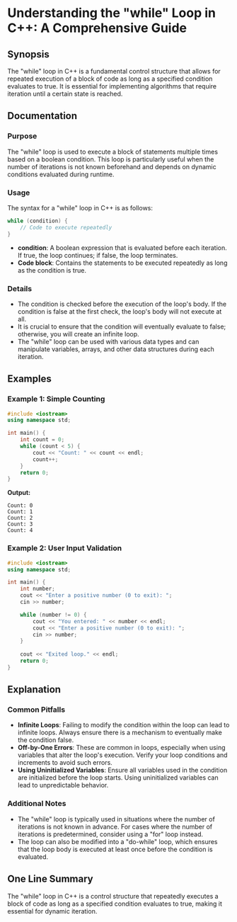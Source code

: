 <!--
Meta Description: # Understanding the "while" Loop in C++: A Comprehensive Guide ## Synopsis The "while" loop in C++ is a fundamental control structure that allows for ...
Meta Keywords: loop, condition, while, number, count
-->

# Understanding the "while" Loop in C++: A Comprehensive Guide

## Synopsis
The "while" loop in C++ is a fundamental control structure that allows for repeated execution of a block of code as long as a specified condition evaluates to true. It is essential for implementing algorithms that require iteration until a certain state is reached.

## Documentation
### Purpose
The "while" loop is used to execute a block of statements multiple times based on a boolean condition. This loop is particularly useful when the number of iterations is not known beforehand and depends on dynamic conditions evaluated during runtime.

### Usage
The syntax for a "while" loop in C++ is as follows:

```cpp
while (condition) {
    // Code to execute repeatedly
}
```

- **condition**: A boolean expression that is evaluated before each iteration. If true, the loop continues; if false, the loop terminates.
- **Code block**: Contains the statements to be executed repeatedly as long as the condition is true.

### Details
- The condition is checked before the execution of the loop's body. If the condition is false at the first check, the loop's body will not execute at all.
- It is crucial to ensure that the condition will eventually evaluate to false; otherwise, you will create an infinite loop.
- The "while" loop can be used with various data types and can manipulate variables, arrays, and other data structures during each iteration.

## Examples

### Example 1: Simple Counting
```cpp
#include <iostream>
using namespace std;

int main() {
    int count = 0;
    while (count < 5) {
        cout << "Count: " << count << endl;
        count++;
    }
    return 0;
}
```
**Output:**
```
Count: 0
Count: 1
Count: 2
Count: 3
Count: 4
```

### Example 2: User Input Validation
```cpp
#include <iostream>
using namespace std;

int main() {
    int number;
    cout << "Enter a positive number (0 to exit): ";
    cin >> number;

    while (number != 0) {
        cout << "You entered: " << number << endl;
        cout << "Enter a positive number (0 to exit): ";
        cin >> number;
    }
    
    cout << "Exited loop." << endl;
    return 0;
}
```

## Explanation
### Common Pitfalls
- **Infinite Loops**: Failing to modify the condition within the loop can lead to infinite loops. Always ensure there is a mechanism to eventually make the condition false.
- **Off-by-One Errors**: These are common in loops, especially when using variables that alter the loop's execution. Verify your loop conditions and increments to avoid such errors.
- **Using Uninitialized Variables**: Ensure all variables used in the condition are initialized before the loop starts. Using uninitialized variables can lead to unpredictable behavior.

### Additional Notes
- The "while" loop is typically used in situations where the number of iterations is not known in advance. For cases where the number of iterations is predetermined, consider using a "for" loop instead.
- The loop can also be modified into a "do-while" loop, which ensures that the loop body is executed at least once before the condition is evaluated.

## One Line Summary
The "while" loop in C++ is a control structure that repeatedly executes a block of code as long as a specified condition evaluates to true, making it essential for dynamic iteration.